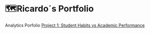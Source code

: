 # 🗺**Ricardo´s Portfolio**
Analytics Porfolio
[Project 1: Student Habits vs Academic Performance](https://www.example.com)
